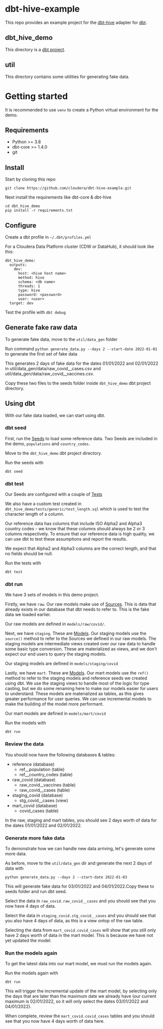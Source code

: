 # dbt-hive-example
This repo provides an example project for the [dbt-hive](https://github.com/cloudera/dbt-hive) adapter for [dbt](https://www.getdbt.com/).

## dbt_hive_demo
This directory is a [dbt project](https://docs.getdbt.com/docs/building-a-dbt-project/projects).

## util
This directory contains some utilities for generating fake data.

# Getting started
It is recommended to use `venv` to create a Python virtual environment for the demo.
## Requirements

- Python >= 3.8
- dbt-core >= 1.4.0
- git

## Install
Start by cloning this repo

`git clone https://github.com/cloudera/dbt-hive-example.git`

Next install the requirements like dbt-core & dbt-hive

```
cd dbt_hive_demo
pip install -r requirements.txt
```

## Configure

Create a dbt profile in `~/.dbt/profiles.yml`

For a Cloudera Data Platform cluster (CDW or DataHub), it should look like this:

```
dbt_hive_demo:
  outputs:
    dev:
      host: <hive host name>
      method: hive
      schema: <db name>
      threads: 1
      type: hive
      password: <password>
      user: <user>
  target: dev

```

Test the profile  with `dbt debug`

## Generate fake raw data
To generate fake data, move to the `util/data_gen` folder

Run command `python generate_data.py --days 2 --start-date 2022-01-01` to generate the first set of fake data

This generates 2 days of fake data for the dates 01/01/2022 and 02/01/2022 in util/data_gen/data/raw_covid__cases.csv and util/data_gen/data/raw_covid__vaccines.csv.

Copy these two files to the seeds folder inside `dbt_hive_demo` dbt project directory.

## Using dbt
With our fake data loaded, we can start using dbt.

### dbt seed
First, run the [Seeds](https://docs.getdbt.com/docs/building-a-dbt-project/seeds) to load some reference data.
Two Seeds are included in the demo, `populations` and `country_codes`.

Move to the `dbt_hive_demo` dbt project directory.

Run the seeds with

`dbt seed`

### dbt test
Our Seeds are configured with a couple of [Tests](https://docs.getdbt.com/docs/building-a-dbt-project/tests)

We also have a custom test created in `dbt_hive_demo/tests/generic/test_length.sql` which is used to test the character length of a column.

Our reference data has columns that include ISO Alpha2 and Alpha3 country codes - we know that these columns should always be 2 or 3 columns respectively. To ensure that our reference data is high quality, we can use dbt to test these assumptions and report the results.

We expect that Alpha2 and Alpha3 columns are the correct length, and that no fields should be null.

Run the tests with

`dbt test`

### dbt run
We have 3 sets of models in this demo project.

Firstly, we have `raw`. Our raw models make use of [Sources](https://docs.getdbt.com/docs/building-a-dbt-project/using-sources). This is data that already exists in our database that dbt needs to refer to. This is the fake data we loaded earlier.

Our raw models are defined in `models/raw/covid/`.

Next, we have `staging`. These are [Models](https://docs.getdbt.com/docs/building-a-dbt-project/building-models). Our staging models use the `source()` method to refer to the Sources we defined in our raw models. The staging models are intermediate views created over our raw data to handle some basic type conversion. These are materialized as views, and we don't expect our end users to query the staging models.

Our staging models are defined in `models/staging/covid`

Lastly, we have `mart`. These are [Models](https://docs.getdbt.com/docs/building-a-dbt-project/building-models). Our mart models use the `ref()` method to refer to the staging models and reference seeds we created using dbt. We use the staging views to handle most of the logic for type casting, but we do some renaming here to make our models easier for users to understand. These models are materialized as tables, as this gives greater performance for user queries. We can use incremental models to make the building of the model more performant.

Our mart models are defined in `models/mart/covid`

Run the models with

`dbt run`

### Review the data

You should now have the following databases & tables:

- reference (database)
  - ref__population (table)
  - ref__country_codes (table)
- raw_covid (database)
  - raw_covid__vaccines (table)
  - raw_covid__cases (table)
- staging_covid (database)
  - stg_covid__cases (view)
- mart_covid (database)
  - covid_cases (table)

In the raw, staging and mart tables, you should see 2 days worth of data for the dates 01/01/2022 and 02/01/2022.

### Generate more fake data
To demonstrate how we can handle new data arriving, let's generate some more data.

As before, move to the `util/data_gen` dir and generate the next 2 days of data with

`python generate_data.py --days 2 --start-date 2022-01-03`

This will generate fake data for 03/01/2022 and 04/01/2022.Copy these to seeds folder and run dbt seed.

Select the data in `raw_covid.raw_covid__cases` and you should see that you now have 4 days of data.

Select the data in `staging_covid.stg_covid__cases` and you should see that you also have 4 days of data, as this is a view ontop of the raw table.

Selecting the data from `mart_covid.covid_cases` will show that you still only have 2 days worth of data in the mart model. This is because we have not yet updated the model.

### Run the models again
To get the latest data into our mart model, we must run the models again.

Run the models again with

`dbt run`

This will trigger the incremental update of the mart model, by selecting only the days that are later than the maximum date we already have (our current maximum is 02/01/2022, so it will only select the dates 03/01/2022 and 04/01/2022).

When complete, review the `mart_covid.covid_cases` tables and you should see that you now have 4 days worth of data here.
